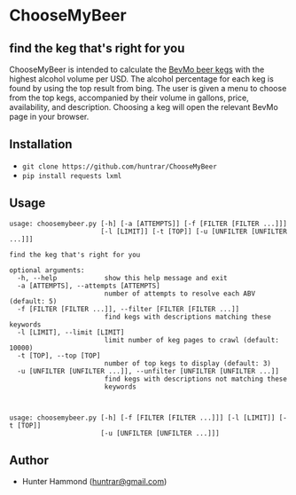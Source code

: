 # ChooseMyBeer

## find the keg that's right for you
ChooseMyBeer is intended to calculate the [BevMo beer kegs](http://www.bevmo.com/Shop/ProductList.aspx/Beer/Kegs/_/N-15Z1z141vn?DNID=Beer) with the highest alcohol volume per USD. The alcohol percentage for each keg is found by using the top result from bing. The user is given a menu to choose from the top kegs, accompanied by their volume in gallons, price, availability, and description. Choosing a keg will open the relevant BevMo page in your browser.

## Installation
* `git clone https://github.com/huntrar/ChooseMyBeer`
* `pip install requests lxml`

## Usage
    usage: choosemybeer.py [-h] [-a [ATTEMPTS]] [-f [FILTER [FILTER ...]]]
                           [-l [LIMIT]] [-t [TOP]] [-u [UNFILTER [UNFILTER ...]]]
    
    find the keg that's right for you
    
    optional arguments:
      -h, --help            show this help message and exit
      -a [ATTEMPTS], --attempts [ATTEMPTS]
                            number of attempts to resolve each ABV (default: 5)
      -f [FILTER [FILTER ...]], --filter [FILTER [FILTER ...]]
                            find kegs with descriptions matching these keywords
      -l [LIMIT], --limit [LIMIT]
                            limit number of keg pages to crawl (default: 10000)
      -t [TOP], --top [TOP]
                            number of top kegs to display (default: 3)
      -u [UNFILTER [UNFILTER ...]], --unfilter [UNFILTER [UNFILTER ...]]
                            find kegs with descriptions not matching these
                            keywords



    usage: choosemybeer.py [-h] [-f [FILTER [FILTER ...]]] [-l [LIMIT]] [-t [TOP]]
                           [-u [UNFILTER [UNFILTER ...]]]

## Author
* Hunter Hammond (huntrar@gmail.com)

